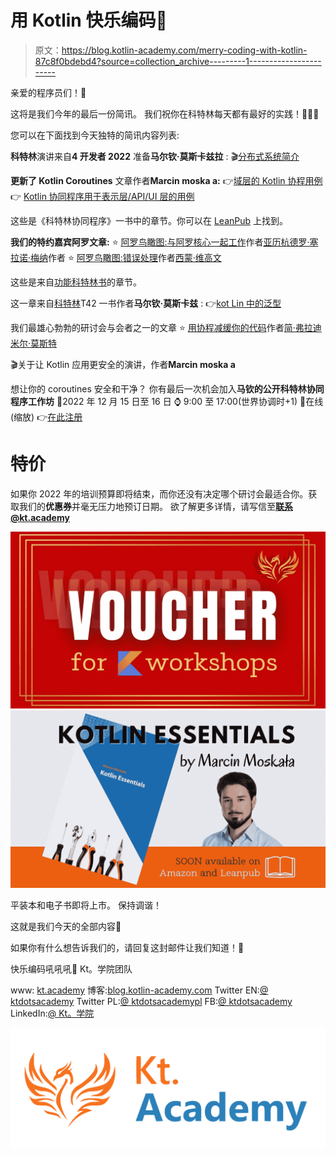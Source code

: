 # 用 Kotlin 快乐编码🎄

> 原文：<https://blog.kotlin-academy.com/merry-coding-with-kotlin-87c8f0bdebd4?source=collection_archive---------1----------------------->

亲爱的程序员们！🙂

这将是我们今年的最后一份简讯。
我们祝你在科特林每天都有最好的实践！🧑🏻‍🎄

您可以在下面找到今天独特的简讯内容列表:

**科特林**演讲来自**4 开发者 2022** 准备**马尔钦·莫斯卡兹拉** :
🎬[分布式系统简介](https://www.youtube.com/watch?v=jh8ZQdwVY9k)

**更新了 Kotlin Coroutines** 文章作者**Marcin moska a:**
👉[域层的 Kotlin 协程用例](https://kt.academy/article/cc-use-cases-domain-layer)
👉 [Kotlin 协同程序用于表示层/API/UI 层的用例](https://kt.academy/article/cc-use-cases-presentation-layer)

这些是《科特林协同程序》一书中的章节。你可以在 [LeanPub](https://leanpub.com/coroutines) 上找到。

**我们的特约嘉宾阿罗文章:**
⭐ [阿罗鸟瞰图:与阿罗核心一起工作](https://kt.academy/article/fk-arrow-core)作者[亚历杭德罗·塞拉诺·梅纳](https://kt.academy/user/alejandroserranomena)作者
⭐ [阿罗鸟瞰图:错误处理](https://kt.academy/article/fk-arrow-core)作者[西蒙·维高文](https://kt.academy/user/simonvergauwen)

这些是来自[功能科特林书](https://leanpub.com/kotlin_functional/)的章节。

这一章来自[科特林](https://leanpub.com/kotlin_developers)T42 一书作者**马尔钦·莫斯卡兹** :
👉[kot Lin 中的泛型](https://kt.academy/article/kfde-generics)

我们最雄心勃勃的研讨会与会者之一的文章
⭐ [用协程减缓你的代码](https://kt.academy/article/slowing-down-coroutines)作者[简·弗拉迪米尔·莫斯特](https://kt.academy/user/janvladimirmostert)

🎬关于让 Kotlin 应用更安全的演讲，作者**Marcin moska a**

想让你的 coroutines 安全和干净？
你有最后一次机会加入**马钦的公开科特林协同程序工作坊**
📅2022 年 12 月 15 日至 16 日
⌚ 9:00 至 17:00(世界协调时+1)
📌在线(缩放)
👉[在此注册](https://kt.academy/workshop/coroutines)

# **特价**

如果你 2022 年的培训预算即将结束，而你还没有决定哪个研讨会最适合你。获取我们的**优惠券**并毫无压力地预订日期。
欲了解更多详情，请写信至**联系@kt.academy**

[![](img/23a8a2ad8b288dc75d9548fdb1fbcd72.png)](http://contact@kt.academy)![](img/3637a5b662d668ea186bbd7abe479c87.png)

平装本和电子书即将上市。
保持调谐！

这就是我们今天的全部内容🙂

如果你有什么想告诉我们的，请回复这封邮件让我们知道！💌

快乐编码吼吼吼🎄
Kt。学院团队

www: [kt.academy](https://kt.academy/)
博客:[blog.kotlin-academy.com](http://blog.kotlin-academy.com/)
Twitter EN:[@ ktdotsacademy](https://twitter.com/ktdotacademy)
Twitter PL:[@ ktdotsacademypl](https://twitter.com/ktdotacademyPL)
FB:[@ ktdotsacademy](https://www.facebook.com/KtDotAcademy)
LinkedIn:[@ Kt。学院](https://www.linkedin.com/company/kt-academy/)

[![](img/4546b48f64502dea5d3dea5a194b64f0.png)](https://kt.academy/)